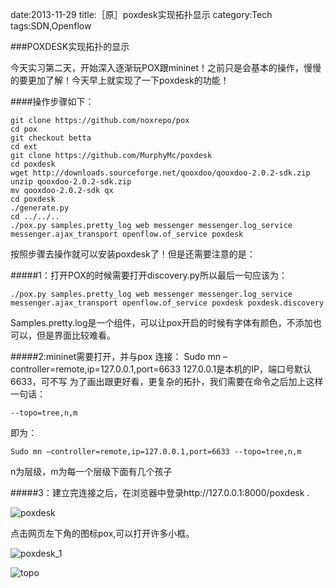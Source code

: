 date:2013-11-29
title:［原］poxdesk实现拓扑显示
category:Tech
tags:SDN,Openflow

###POXDESK实现拓扑的显示

今天实习第二天，开始深入逐渐玩POX跟mininet！之前只是会基本的操作，慢慢的要更加了解！今天早上就实现了一下poxdesk的功能！

####操作步骤如下：

	git clone https://github.com/noxrepo/pox
	cd pox
	git checkout betta
	cd ext
	git clone https://github.com/MurphyMc/poxdesk
	cd poxdesk
	wget http://downloads.sourceforge.net/qooxdoo/qooxdoo-2.0.2-sdk.zip
	unzip qooxdoo-2.0.2-sdk.zip
	mv qooxdoo-2.0.2-sdk qx
	cd poxdesk
	./generate.py
	cd ../../..
	./pox.py samples.pretty_log web messenger messenger.log_service messenger.ajax_transport openflow.of_service poxdesk


按照步骤去操作就可以安装poxdesk了！但是还需要注意的是：

#####1：打开POX的时候需要打开discovery.py所以最后一句应该为：

	./pox.py samples.pretty_log web messenger messenger.log_service messenger.ajax_transport openflow.of_service poxdesk poxdesk.discovery

Samples.pretty.log是一个组件，可以让pox开启的时候有字体有颜色，不添加也可以，但是界面比较难看。

#####2:mininet需要打开，并与pox 连接：
	Sudo mn –controller=remote,ip=127.0.0.1,port=6633
127.0.0.1是本机的IP，端口号默认6633，可不写
为了画出跟更好看，更复杂的拓扑，我们需要在命令之后加上这样一句话：

	--topo=tree,n,m

即为：

	Sudo mn –controller=remote,ip=127.0.0.1,port=6633 --topo=tree,n,m

n为层级，m为每一个层级下面有几个孩子

#####3：建立完连接之后，在浏览器中登录http://127.0.0.1:8000/poxdesk .


![poxdesk](http://h.hiphotos.bdimg.com/album/s%3D550%3Bq%3D90%3Bc%3Dxiangce%2C100%2C100/sign=146a5049c88065387feaa416a7e6d079/b17eca8065380cd7165a77eaa344ad3459828175.jpg?referer=49627d21fffaaf51ddf4b48fef2b&x=.jpg)


点击网页左下角的图标pox,可以打开许多小框。

![poxdesk_1](http://a.hiphotos.bdimg.com/album/s%3D550%3Bq%3D90%3Bc%3Dxiangce%2C100%2C100/sign=29f290f839c79f3d8be1e4358a9abc2c/71cf3bc79f3df8dc31cf5a96cf11728b461028c3.jpg?referer=ef7cef1340a7d933e6bfd04388c1&x=.jpg)

![topo](http://f.hiphotos.bdimg.com/album/s%3D550%3Bq%3D90%3Bc%3Dxiangce%2C100%2C100/sign=d527662f347adab439d01b46bbefc221/8718367adab44aed034d6be3b11c8701a18bfbb2.jpg?referer=74d0dd5a57fbb2fb6d3c6d224550&x=.jpg)
